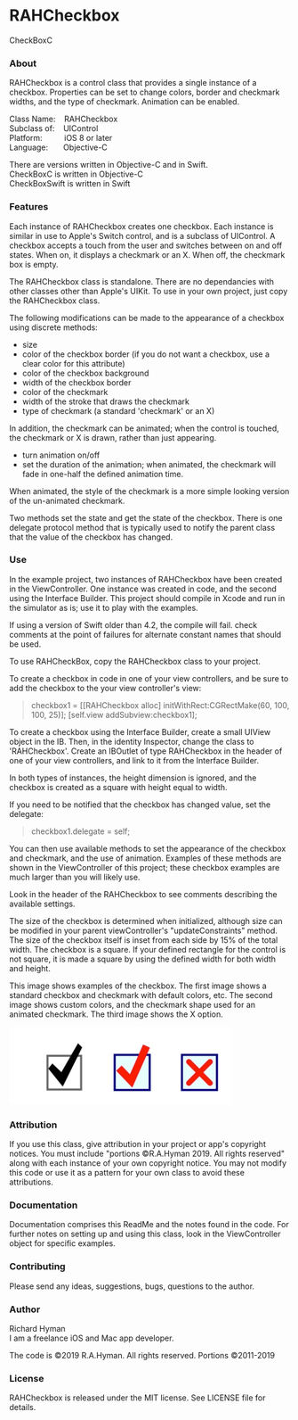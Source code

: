 

# RAHCheckbox

CheckBoxC  

### About
RAHCheckbox is a control class that provides a single instance of a checkbox. Properties can be set to change colors, border and checkmark widths, and the type of checkmark. Animation can be enabled.

Class Name: &nbsp;&nbsp; RAHCheckbox  
Subclass of: &nbsp;&nbsp; UIControl  
Platform: &nbsp;&nbsp;&nbsp;&nbsp;&nbsp;&nbsp;&nbsp;&nbsp; iOS 8 or later  
Language: &nbsp;&nbsp;&nbsp;&nbsp;&nbsp; Objective-C

There are versions written in Objective-C and in Swift.  
CheckBoxC is written in Objective-C  
CheckBoxSwift is written in Swift


### Features

Each instance of RAHCheckbox creates one checkbox. Each instance is similar in use to Apple's Switch control, and is a subclass of UIControl. A checkbox accepts a touch from the user and switches between on and off states. When on, it displays a checkmark or an X. When off, the checkmark box is empty.

The RAHCheckbox class is standalone. There are no dependancies with other classes other than Apple's UIKit. To use in your own project, just copy the RAHCheckbox class.

The following modifications can be made to the appearance of a checkbox using discrete methods:  

- size
- color of the checkbox border (if you do not want a checkbox, use a clear color for this attribute)
- color of the checkbox background
- width of the checkbox border
- color of the checkmark
- width of the stroke that draws the checkmark
- type of checkmark (a standard 'checkmark' or an X)

In addition, the checkmark can be animated; when the control is touched, the checkmark or X is drawn, rather than just appearing.

- turn animation on/off
- set the duration of the animation; when animated, the checkmark will fade in one-half the defined animation time.

When animated, the style of the checkmark is a more simple looking version of the un-animated checkmark.

Two methods set the state and get the state of the checkbox. There is one delegate protocol method that is typically used to notify the parent class that the value of the checkbox has changed.

### Use

In the example project, two instances of RAHCheckbox have been created in the ViewController. One instance was created in code, and the second using the Interface Builder. This project should compile in Xcode and run in the simulator as is; use it to play with the examples.

If using a version of Swift older than 4.2, the compile will fail. check comments at the point of failures for alternate constant names that should be used.

To use RAHCheckBox, copy the RAHCheckbox class to your project.

To create a checkbox in code in one of your view controllers, and be sure to add the checkbox to the your view controller's view:
>	checkbox1 = [[RAHCheckbox alloc] initWithRect:CGRectMake(60, 100, 100, 25)];
>	[self.view addSubview:checkbox1];

To create a checkbox using the Interface Builder, create a small UIView object in the IB. Then, in the identity Inspector, change the class to 'RAHCheckbox'. Create an IBOutlet of type RAHCheckbox in the header of one of your view controllers, and link to it from the Interface Builder.

In both types of instances, the height dimension is ignored, and the checkbox is created as a square with height equal to width.

If you need to be notified that the checkbox has changed value, set the delegate:
>	checkbox1.delegate = self;

You can then use available methods to set the appearance of the checkbox and checkmark, and the use of animation. Examples of these methods are shown in the ViewController of this project; these checkbox examples are much larger than you will likely use.

Look in the header of the RAHCheckbox to see comments describing the available settings.

The size of the checkbox is determined when initialized, although size can be modified in your parent viewController's "updateConstraints" method. The size of the checkbox itself is inset from each side by 15% of the total width. The checkbox is a square. If your defined rectangle for the control is not square, it is made a square by using the defined width for both width and height.

This image shows examples of the checkbox. The first image shows a standard checkbox and checkmark with default colors, etc. The second image shows custom colors, and the checkmark shape used for an animated checkmark. The third image shows the X option.

![Checkmark Examples](readmeImages/examples.png)




### Attribution

If you use this class, give attribution in your project or app's copyright notices. You must include "portions ©R.A.Hyman 2019. All rights reserved" along with each instance of your own copyright notice. You may not modify this code or use it as a pattern for your own class to avoid these attributions.


### Documentation

Documentation comprises this ReadMe and the notes found in the code. For further notes on setting up and using this class, look in the ViewController object for specific examples.

### Contributing

Please send any ideas, suggestions, bugs, questions to the author.

### Author

Richard Hyman  
I am a freelance iOS and Mac app developer.  

The code is ©2019 R.A.Hyman.  All rights reserved. Portions ©2011-2019


### License

RAHCheckbox is released under the MIT license. See LICENSE file for details.






